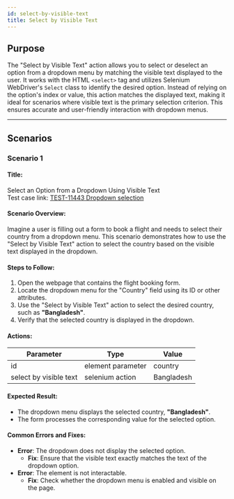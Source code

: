 ```yaml
---
id: select-by-visible-text
title: Select by Visible Text
---
```


## Purpose
The "Select by Visible Text" action allows you to select or deselect an option from a dropdown menu by matching the visible text displayed to the user. It works with the HTML `<select>` tag and utilizes Selenium WebDriver's `Select` class to identify the desired option. Instead of relying on the option's index or value, this action matches the displayed text, making it ideal for scenarios where visible text is the primary selection criterion. This ensures accurate and user-friendly interaction with dropdown menus.

---

## Scenarios

### Scenario 1

#### Title:
Select an Option from a Dropdown Using Visible Text  
Test case link: [TEST-11443 Dropdown selection](https://qa.automationsolutionz.com/Home/ManageTestCases/Edit/TEST-11443/#parentHorizontalTab2)

#### Scenario Overview:
Imagine a user is filling out a form to book a flight and needs to select their country from a dropdown menu. This scenario demonstrates how to use the "Select by Visible Text" action to select the country based on the visible text displayed in the dropdown.

#### Steps to Follow:
1. Open the webpage that contains the flight booking form.
2. Locate the dropdown menu for the "Country" field using its ID or other attributes.
3. Use the "Select by Visible Text" action to select the desired country, such as **"Bangladesh"**.
4. Verify that the selected country is displayed in the dropdown.

#### Actions:

| Parameter                | Type                | Value     |
|--------------------------|---------------------|-----------|
| id                       | element parameter   | country   |
| select by visible text   | selenium action     | Bangladesh|

#### Expected Result:
- The dropdown menu displays the selected country, **"Bangladesh"**.
- The form processes the corresponding value for the selected option.

#### Common Errors and Fixes:
- **Error**: The dropdown does not display the selected option.
  - **Fix**: Ensure that the visible text exactly matches the text of the dropdown option.
- **Error**: The element is not interactable.
  - **Fix**: Check whether the dropdown menu is enabled and visible on the page.
